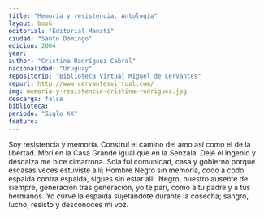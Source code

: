 ```yaml
---
title: "Memoria y resistencia. Antología" 
layout: book
editorial: "Editorial Manatí"
ciudad: "Santo Domingo"
edicion: 2004
year: 
author: "Cristina Rodríguez Cabral"
nacionalidad: "Uruguay"
repositorio: "Biblioteca Virtual Miguel de Cervantes"
repurl: http://www.cervantesvirtual.com/
img: memoria-y-resistencia-cristina-rodriguez.jpg
descarga: false
biblioteca: 
periodo: "Siglo XX"
feature: 
---
```

 

Soy resistencia y memoria.
 Construí el camino del amo
 así como el de la libertad.
 Morí en la Casa Grande
 igual que en la Senzala.
 Dejé el ingenio y descalza
 me hice cimarrona.
 Sola fui comunidad, casa y gobierno
 porque escasas veces estuviste allí;
 Hombre Negro sin memoria,
 codo a codo
 espalda contra espalda,
 sigues sin estar allí. 
 Negro,
 nuestro ausente de siempre,
 generación tras generación,
 yo te parí,
 como a tu padre
 y a tus hermanos.
 Yo curvé la espalda
 sujetándote durante la cosecha;
 sangro, lucho, resisto
 y desconoces mi voz. 